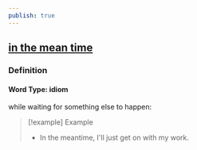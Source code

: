 ```yaml
---
publish: true
---
```


## [in the mean time](https://dictionary.cambridge.org/dictionary/english/in-the-mean-time)

### Definition
#### Word Type: idiom
while waiting for something else to happen:

>[!example] Example
> - In the meantime, I'll just get on with my work.
